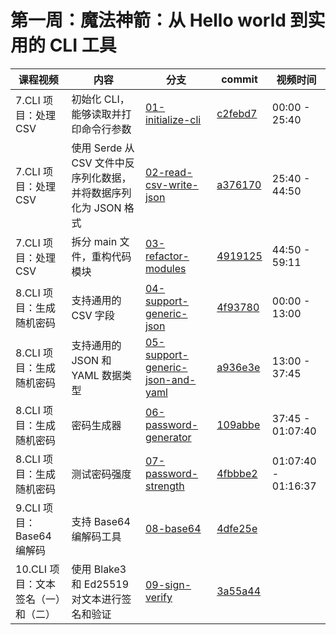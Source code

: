 # 第一周：魔法神箭：从 Hello world 到实用的 CLI 工具

| 课程视频                  | 内容                                       | 分支                                                                                                          | commit | 视频时间                |
|-----------------------|------------------------------------------|-------------------------------------------------------------------------------------------------------------|---|---------------------|
| 7.CLI 项目：处理 CSV       | 初始化 CLI，能够读取并打印命令行参数                     | [01-initialize-cli](https://github.com/cr7258/01-rcli/tree/01-initialize-cli)                               | [c2febd7](https://github.com/cr7258/01-rcli/commit/c2febd75c53aa9eeef7bfdd39e5d4f1678a8f5bf) | 00:00 - 25:40       |
| 7.CLI 项目：处理 CSV       | 使用 Serde 从 CSV 文件中反序列化数据，并将数据序列化为 JSON 格式 | [02-read-csv-write-json](https://github.com/cr7258/01-rcli/tree/02-read-csv-write-json)                     | [a376170](https://github.com/cr7258/01-rcli/commit/a3761704ee7047e5e5d775b2e8f55e0681c01871)  | 25:40 - 44:50       |
| 7.CLI 项目：处理 CSV       | 拆分 main 文件，重构代码模块                        | [03-refactor-modules](https://github.com/cr7258/01-rcli/tree/03-refactor-modules)                           | [4919125](https://github.com/cr7258/01-rcli/commit/4919125e697052969e5ce09f75ce006bce004714)  | 44:50 - 59:11       |
| 8.CLI 项目：生成随机密码       | 支持通用的 CSV 字段                             | [04-support-generic-json](https://github.com/cr7258/01-rcli/tree/04-support-generic-json)                   | [4f93780](https://github.com/cr7258/01-rcli/commit/4f93780b7dd31c8ecffaf3b71a0aa3b59e829133)  | 00:00 - 13:00       |
| 8.CLI 项目：生成随机密码       | 支持通用的 JSON 和 YAML 数据类型                   | [05-support-generic-json-and-yaml](https://github.com/cr7258/01-rcli/tree/05-support-generic-json-and-yaml) | [a936e3e](https://github.com/cr7258/01-rcli/commit/a936e3ee60e6e9a7596a597bda389043772baf58)  | 13:00 - 37:45       |
| 8.CLI 项目：生成随机密码       | 密码生成器                                    | [06-password-generator](https://github.com/cr7258/01-rcli/tree/06-password-generator)                       | [109abbe](https://github.com/cr7258/01-rcli/commit/109abbe8702a644333d88211e9a4ba687c603f28)  | 37:45 - 01:07:40    |
| 8.CLI 项目：生成随机密码       | 测试密码强度                                   | [07-password-strength](https://github.com/cr7258/01-rcli/tree/07-password-strength)                         | [4fbbbe2](https://github.com/cr7258/01-rcli/commit/4fbbbe2794456780625b2638cc63769a0ced308e)  | 01:07:40 - 01:16:37 |
| 9.CLI 项目：Base64 编解码   | 支持 Base64 编解码工具                          | [08-base64](https://github.com/cr7258/01-rcli/tree/08-base64)                                               | [4dfe25e](https://github.com/cr7258/01-rcli/commit/4dfe25e3eff14da8af29d0e02ad1d2e1ab1a4692)  |     |
| 10.CLI 项目：文本签名（一）和（二） | 使用 Blake3 和 Ed25519 对文本进行签名和验证           | [09-sign-verify](https://github.com/cr7258/01-rcli/tree/09-sign-verify)                                               | [3a55a44](https://github.com/cr7258/01-rcli/commit/3a55a44f7f8d9b2d5e8191dfa76a0d04f33c575b)  |        |
